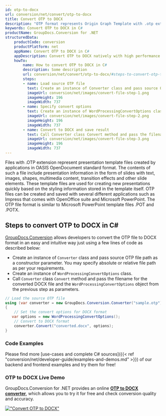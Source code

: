 ```yaml
---
id: otp-to-docx
url: conversion/net/convert/otp-to-docx
title: Convert OTP to DOCX
description: "OTP format represents Origin Graph Template with .otp extension. Learn how to convert OTP to DOCX file programmatically in C# language using GroupDocs.Conversion for .NET library."
keywords: Convert OTP to DOCX in C#
productName: GroupDocs.Conversion for .NET
structuredData:
    productCode: conversion
    productPlatform: net
    appName: Convert OTP to DOCX in C#
    appDescription: Convert OTP to DOCX natively with high performance using C# language and server side GroupDocs.Conversion for .NET APIs, without the use of any software like Microsoft or Open Office.
    howTo:
        name: How to convert OTP to DOCX in C# 
        description: Some description
        url: conversion/net/convert/otp-to-docx/#steps-to-convert-otp-to-docx-in-c
        steps:
        - name: Load source OTP file 
          text: Create an instance of Converter class and pass source OTP file path as a constructor parameter. You may specify absolute or relative file path as per your requirements. 
          imageUrl: conversion/net/images/convert-file-step-1.png
          imageHeight: 196
          imageWidth: 737
        - name: Specify convert options 
          text: Create an instance of WordProcessingConvertOptions class.
          imageUrl: conversion/net/images/convert-file-step-2.png
          imageHeight: 196
          imageWidth: 737
        - name: Convert to DOCX and save result 
          text: Call Converter class Convert method and pass the filename for the converted HTML file and the WordProcessingConvertOptions object from the previous step as parameters.
          imageUrl: conversion/net/images/convert-file-step-3.png
          imageHeight: 196
          imageWidth: 737
---
```


Files with .OTP extension represent presentation template files created by applications in OASIS OpenDocument standard format. The contents of such a file include presentation information in the form of slides with text, images, shapes, multimedia content, transition effects and other slide elements. These template files are used for creating new presentations quickly based on the styling information stored in the template itself. OTP files can be created and saved with several different applications such as Impress that comes with OpenOffice suite and Microsoft PowerPoint. The OTP file format is similar to Microsoft PowerPoint template files .POT and .POTX.

## Steps to convert OTP to DOCX in C#

[GroupDocs.Conversion](https://products.groupdocs.com/conversion/net) allows developers to convert the OTP file to DOCX format in an easy and intuitive way just using a few lines of code as described below:

* Create an instance of `Converter` class and pass source OTP file path as a constructor parameter. You may specify absolute or relative file path as per your requirements. 
* Create an instance of `WordProcessingConvertOptions` class.
* Call `Converter` class `Convert` method and pass the filename for the converted DOCX file and the `WordProcessingConvertOptions` object from the previous step as parameters.

```csharp
// Load the source OTP file
using (var converter = new GroupDocs.Conversion.Converter("sample.otp"))
{
    // Set the convert options for DOCX format
   var options = new WordProcessingConvertOptions();
    // Convert to DOCX format
    converter.Convert("converted.docx", options);
}
```

### Code Examples

Please find more [use-cases and complete C# sources]({{< ref "conversion/net/developer-guide/examples-and-demos.md" >}}) of our backend and frontend examples and try them for free!

### OTP to DOCX Live Demo

GroupDocs.Conversion for .NET provides an online [**OTP to DOCX converter**](https://products.groupdocs.app/conversion/otp-to-docx), which allows you to try it for free and check conversion quality and accuracy.

[!["Convert OTP to DOCX"](conversion/net/images/convert-to-docx/convert-otp-to-docx.png)](https://products.groupdocs.app/conversion/otp-to-docx)